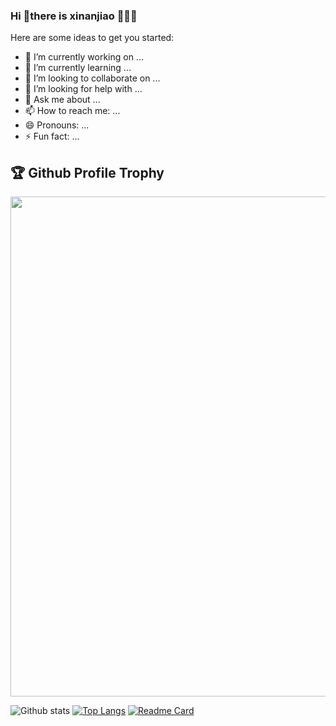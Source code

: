 ### Hi 👋there is xinanjiao 🥰🥰🥰

Here are some ideas to get you started:

- 🔭 I’m currently working on ...
- 🌱 I’m currently learning ...
- 👯 I’m looking to collaborate on ...
- 🤔 I’m looking for help with ...
- 💬 Ask me about ...
- 📫 How to reach me: ...
- 😄 Pronouns: ...
- ⚡ Fun fact: ...
<h2>🏆 Github Profile Trophy</h2>
<img width=800 src="https://github-profile-trophy.vercel.app/?username=xinanjiao&column=9&theme=gruvbox&no-frame=true"/>

![Github stats](https://github-readme-stats.vercel.app/api?username=xinanjiao&theme=aura&show_icons=true&count_private=true)
[![Top Langs](https://github-readme-stats.vercel.app/api/top-langs/?username=anuraghazra&layout=compact)](https://github.com/anuraghazra/github-readme-stats)
[![Readme Card](https://github-readme-stats.vercel.app/api/pin/?username=xinanjiao&repo=Road-Vanishing-Point-Detection&theme=shades-of-purple)](https://github.com/xinanjiao/Road-Vanishing-Point-Detection)
